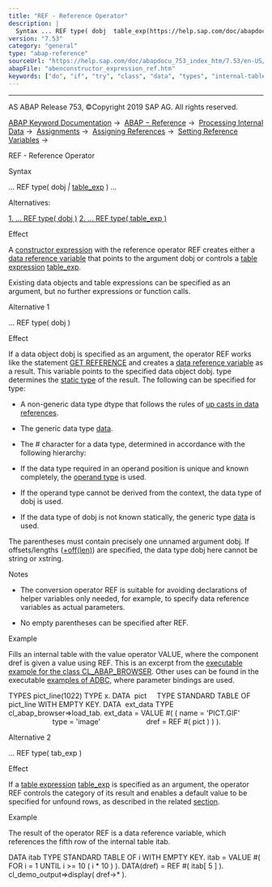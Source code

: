 ```yaml
---
title: "REF - Reference Operator"
description: |
  Syntax ... REF type( dobj  table_exp(https://help.sap.com/doc/abapdocu_753_index_htm/7.53/en-US/abentable_expressions.htm) ) ... Alternatives: 1. ... REF type( dobj )(#!ABAP_ALTERNATIVE_1@1@) 2. ... REF type( table_exp )(#!ABAP_ALTERNATIVE_2@2@) Effect A constructor expression(https:/
version: "7.53"
category: "general"
type: "abap-reference"
sourceUrl: "https://help.sap.com/doc/abapdocu_753_index_htm/7.53/en-US/abenconstructor_expression_ref.htm"
abapFile: "abenconstructor_expression_ref.htm"
keywords: ["do", "if", "try", "class", "data", "types", "internal-table", "abenconstructor", "expression", "ref"]
---
```


* * *

AS ABAP Release 753, ©Copyright 2019 SAP AG. All rights reserved.

[ABAP Keyword Documentation](https://help.sap.com/doc/abapdocu_753_index_htm/7.53/en-US/abenabap.htm) →  [ABAP − Reference](https://help.sap.com/doc/abapdocu_753_index_htm/7.53/en-US/abenabap_reference.htm) →  [Processing Internal Data](https://help.sap.com/doc/abapdocu_753_index_htm/7.53/en-US/abenabap_data_working.htm) →  [Assignments](https://help.sap.com/doc/abapdocu_753_index_htm/7.53/en-US/abenvalue_assignments.htm) →  [Assigning References](https://help.sap.com/doc/abapdocu_753_index_htm/7.53/en-US/abenreference_assignments.htm) →  [Setting Reference Variables](https://help.sap.com/doc/abapdocu_753_index_htm/7.53/en-US/abenset_references.htm) → 

REF - Reference Operator

Syntax

... REF type( dobj *|* [table\_exp](https://help.sap.com/doc/abapdocu_753_index_htm/7.53/en-US/abentable_expressions.htm) ) ...

Alternatives:

[1\. ... REF type( dobj )](#!ABAP_ALTERNATIVE_1@1@)
[2\. ... REF type( table\_exp )](#!ABAP_ALTERNATIVE_2@2@)

Effect

A [constructor expression](https://help.sap.com/doc/abapdocu_753_index_htm/7.53/en-US/abenconstructor_expressions.htm) with the reference operator REF creates either a [data reference variable](https://help.sap.com/doc/abapdocu_753_index_htm/7.53/en-US/abendata_reference_variable_glosry.htm "Glossary Entry") that points to the argument dobj or controls a [table expression](https://help.sap.com/doc/abapdocu_753_index_htm/7.53/en-US/abentable_expression_glosry.htm "Glossary Entry") [table\_exp](https://help.sap.com/doc/abapdocu_753_index_htm/7.53/en-US/abentable_expressions.htm).

Existing data objects and table expressions can be specified as an argument, but no further expressions or function calls.

Alternative 1

... REF type( dobj )

Effect

If a data object dobj is specified as an argument, the operator REF works like the statement [GET REFERENCE](https://help.sap.com/doc/abapdocu_753_index_htm/7.53/en-US/abapget_reference.htm) and creates a [data reference variable](https://help.sap.com/doc/abapdocu_753_index_htm/7.53/en-US/abendata_reference_variable_glosry.htm "Glossary Entry") as a result. This variable points to the specified data object dobj. type determines the [static type](https://help.sap.com/doc/abapdocu_753_index_htm/7.53/en-US/abenstatic_type_glosry.htm "Glossary Entry") of the result. The following can be specified for type:

-   A non-generic data type dtype that follows the rules of [up casts in data references](https://help.sap.com/doc/abapdocu_753_index_htm/7.53/en-US/abenconversion_references_data.htm).

-   The generic data type [data](https://help.sap.com/doc/abapdocu_753_index_htm/7.53/en-US/abenbuilt_in_types_generic.htm).

-   The # character for a data type, determined in accordance with the following hierarchy:

-   If the data type required in an operand position is unique and known completely, the [operand type](https://help.sap.com/doc/abapdocu_753_index_htm/7.53/en-US/abenoperand_type_glosry.htm "Glossary Entry") is used.

-   If the operand type cannot be derived from the context, the data type of dobj is used.

-   If the data type of dobj is not known statically, the generic type [data](https://help.sap.com/doc/abapdocu_753_index_htm/7.53/en-US/abenbuilt_in_types_generic.htm) is used.

The parentheses must contain precisely one unnamed argument dobj. If offsets/lengths ([+off(len)](https://help.sap.com/doc/abapdocu_753_index_htm/7.53/en-US/abenoffset_length.htm)) are specified, the data type dobj here cannot be string or xstring.

Notes

-   The conversion operator REF is suitable for avoiding declarations of helper variables only needed, for example, to specify data reference variables as actual parameters.

-   No empty parentheses can be specified after REF.

Example

Fills an internal table with the value operator VALUE, where the component dref is given a value using REF. This is an excerpt from the [executable example for the class CL\_ABAP\_BROWSER](https://help.sap.com/doc/abapdocu_753_index_htm/7.53/en-US/abenhtml_browser_abexa.htm). Other uses can be found in the executable [examples of ADBC](https://help.sap.com/doc/abapdocu_753_index_htm/7.53/en-US/abenadbc_abexas.htm), where parameter bindings are used.

TYPES pict\_line(1022) TYPE x.
DATA  pict     TYPE STANDARD TABLE OF pict\_line WITH EMPTY KEY.
DATA  ext\_data TYPE cl\_abap\_browser=>load\_tab.
ext\_data = VALUE #( ( name = 'PICT.GIF'
                      type = 'image'
                      dref = REF #( pict ) ) ).

Alternative 2

... REF type( tab\_exp )

Effect

If a [table expression](https://help.sap.com/doc/abapdocu_753_index_htm/7.53/en-US/abentable_expression_glosry.htm "Glossary Entry") [table\_exp](https://help.sap.com/doc/abapdocu_753_index_htm/7.53/en-US/abentable_expressions.htm) is specified as an argument, the operator REF controls the category of its result and enables a default value to be specified for unfound rows, as described in the related [section](https://help.sap.com/doc/abapdocu_753_index_htm/7.53/en-US/abentable_exp_result.htm).

Example

The result of the operator REF is a data reference variable, which references the fifth row of the internal table itab.

DATA itab TYPE STANDARD TABLE OF i WITH EMPTY KEY.
itab = VALUE #( FOR i = 1 UNTIL i >= 10 ( i \* 10 ) ).
DATA(dref) = REF #( itab\[ 5 \] ).
cl\_demo\_output=>display( dref->\* ).